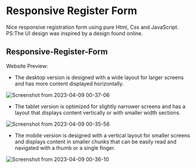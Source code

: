 # Responsive Register Form
Nice responsive registration form using pure Html, Css and JavaScript.<br />
PS:The UI design was inspired by a design found online.<br />
## Responsive-Register-Form
Website Preview: 

- The desktop version is designed with a wide layout for larger screens and has more content displayed horizontally.

![Screenshot from 2023-04-09 00-37-06](https://user-images.githubusercontent.com/95720632/230748342-aa105d60-1cfb-4f3c-88aa-83b207da4611.png)

- The tablet version is optimized for slightly narrower screens and has a layout that displays content vertically or with smaller width sections.

![Screenshot from 2023-04-09 00-35-56](https://user-images.githubusercontent.com/95720632/230748492-82a04706-1c9e-416b-9a6f-a7b706ca9c8d.png)

- The mobile version is designed with a vertical layout for smaller screens and displays content in smaller chunks that can be easily read and navigated with a thumb or a single finger.

![Screenshot from 2023-04-09 00-36-10](https://user-images.githubusercontent.com/95720632/230748586-fb5e0e21-a87c-4016-953f-c0ddebc07102.png)
